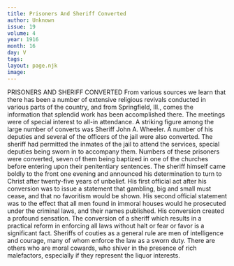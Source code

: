 ```yaml
---
title: Prisoners And Sheriff Converted
author: Unknown
issue: 19
volume: 4
year: 1916
month: 16
day: V
tags:
layout: page.njk
image:
---
```

PRISONERS AND SHERIFF CONVERTED       From various sources we learn that there has been a number of extensive religious revivals conducted in various parts of the country, and from Springfield, Ill., comes the information that splendid work has been accomplished there. The meetings were of special interest to all-in attendance.       A striking figure among the large number of converts was Sheriff John A. Wheeler. A number of his deputies and several of the officers of the jail were also converted. The sheriff had permitted the inmates of the jail to attend the services, special deputies being sworn in to accompany them. Numbers of these prisoners were converted, seven of them being baptized in one of the churches before entering upon their penitentiary sentences. The sheriff himself came boldly to the front one evening and announced his determination to turn to Christ after twenty-five years of unbelief. His first official act after his conversion was to issue a statement that gambling, big and small must cease, and that no favoritism would be shown. His second official statement was to the effect that all men found in immoral houses would he prosecuted under the criminal laws, and their names published. His conversion created a profound sensation. The conversion of a sheriff which results in a practical reform in enforcing all laws without halt or fear or favor is a significant fact. Sheriffs of couties as a general rule are men of intelligence and courage, many of whom enforce the law as a sworn duty. There are others who are moral cowards, who shiver in the presence of rich malefactors, especially if they represent the liquor interests.


